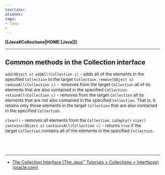 ```yaml
---
cssclass:
aliases:
tags:
- Java
- 
---
```

**[[Java#Collections|HOME [Java]]]**

---
## Common methods in the Collection interface
`add(Object o)`
`addAll(Collection c)` - adds all of the elements in the specified `Collection` to the target `Collection`.
`remove(Object o)`
`removeAll(Collection c)` -  removes from the target `Collection` all of its elements that are also contained in the specified `Collection`.
`retainAll(Collection c)` - removes from the target `Collection` all its elements that are _not_ also contained in the specified `Collection`. That is, it retains only those elements in the target `Collection` that are also contained in the specified `Collection`.

`clear()` - removes all elements from the `Collection`.
`isEmpty()`
`size()`
`contains(Object o)`
`containsAll(Collection c)` - returns `true` if the target `Collection` contains all of the elements in the specified `Collection`.

<br>

# 
---
- [The Collection Interface (The Java™ Tutorials > Collections > Interfaces) (oracle.com)](https://docs.oracle.com/javase/tutorial/collections/interfaces/collection.html)